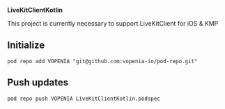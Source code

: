 **LiveKitClientKotlin**

This project is currently necessary to support LiveKitClient for iOS & KMP

## Initialize

```
pod repo add VOPENIA "git@github.com:vopenia-io/pod-repo.git"
```

## Push updates

```
pod repo push VOPENIA LiveKitClientKotlin.podspec
```